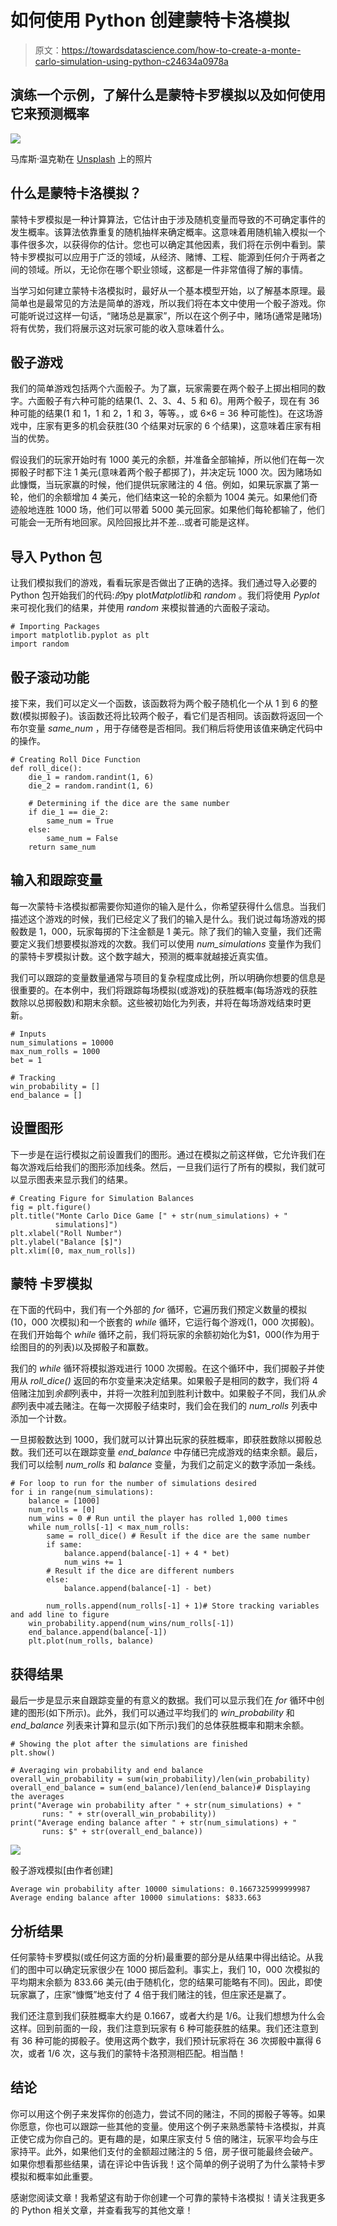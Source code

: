# 如何使用 Python 创建蒙特卡洛模拟

> 原文：<https://towardsdatascience.com/how-to-create-a-monte-carlo-simulation-using-python-c24634a0978a>

## 演练一个示例，了解什么是蒙特卡罗模拟以及如何使用它来预测概率

![](img/c5f96126dc5aa28b4a249f3412c30a4c.png)

马库斯·温克勒在 [Unsplash](https://unsplash.com?utm_source=medium&utm_medium=referral) 上的照片

## 什么是蒙特卡洛模拟？

蒙特卡罗模拟是一种计算算法，它估计由于涉及随机变量而导致的不可确定事件的发生概率。该算法依靠重复的随机抽样来确定概率。这意味着用随机输入模拟一个事件很多次，以获得你的估计。您也可以确定其他因素，我们将在示例中看到。蒙特卡罗模拟可以应用于广泛的领域，从经济、赌博、工程、能源到任何介于两者之间的领域。所以，无论你在哪个职业领域，这都是一件非常值得了解的事情。

当学习如何建立蒙特卡洛模拟时，最好从一个基本模型开始，以了解基本原理。最简单也是最常见的方法是简单的游戏，所以我们将在本文中使用一个骰子游戏。你可能听说过这样一句话，“赌场总是赢家”，所以在这个例子中，赌场(通常是赌场)将有优势，我们将展示这对玩家可能的收入意味着什么。

## 骰子游戏

我们的简单游戏包括两个六面骰子。为了赢，玩家需要在两个骰子上掷出相同的数字。六面骰子有六种可能的结果(1、2、3、4、5 和 6)。用两个骰子，现在有 36 种可能的结果(1 和 1，1 和 2，1 和 3，等等。，或 6×6 = 36 种可能性)。在这场游戏中，庄家有更多的机会获胜(30 个结果对玩家的 6 个结果)，这意味着庄家有相当的优势。

假设我们的玩家开始时有 1000 美元的余额，并准备全部输掉，所以他们在每一次掷骰子时都下注 1 美元(意味着两个骰子都掷了)，并决定玩 1000 次。因为赌场如此慷慨，当玩家赢的时候，他们提供玩家赌注的 4 倍。例如，如果玩家赢了第一轮，他们的余额增加 4 美元，他们结束这一轮的余额为 1004 美元。如果他们奇迹般地连胜 1000 场，他们可以带着 5000 美元回家。如果他们每轮都输了，他们可能会一无所有地回家。风险回报比并不差…或者可能是这样。

## 导入 Python 包

让我们模拟我们的游戏，看看玩家是否做出了正确的选择。我们通过导入必要的 Python 包开始我们的代码:*的*py plot*Matplotlib*和 *random* 。我们将使用 *Pyplot* 来可视化我们的结果，并使用 *random* 来模拟普通的六面骰子滚动。

```
# Importing Packages
import matplotlib.pyplot as plt
import random
```

## 骰子滚动功能

接下来，我们可以定义一个函数，该函数将为两个骰子随机化一个从 1 到 6 的整数(模拟掷骰子)。该函数还将比较两个骰子，看它们是否相同。该函数将返回一个布尔变量 *same_num* ，用于存储卷是否相同。我们稍后将使用该值来确定代码中的操作。

```
# Creating Roll Dice Function
def roll_dice():
    die_1 = random.randint(1, 6)
    die_2 = random.randint(1, 6)

    # Determining if the dice are the same number
    if die_1 == die_2:
        same_num = True
    else:
        same_num = False
    return same_num
```

## 输入和跟踪变量

每一次蒙特卡洛模拟都需要你知道你的输入是什么，你希望获得什么信息。当我们描述这个游戏的时候，我们已经定义了我们的输入是什么。我们说过每场游戏的掷骰数是 1，000，玩家每掷的下注金额是 1 美元。除了我们的输入变量，我们还需要定义我们想要模拟游戏的次数。我们可以使用 *num_simulations* 变量作为我们的蒙特卡罗模拟计数。这个数字越大，预测的概率就越接近真实值。

我们可以跟踪的变量数量通常与项目的复杂程度成比例，所以明确你想要的信息是很重要的。在本例中，我们将跟踪每场模拟(或游戏)的获胜概率(每场游戏的获胜数除以总掷骰数)和期末余额。这些被初始化为列表，并将在每场游戏结束时更新。

```
# Inputs
num_simulations = 10000
max_num_rolls = 1000
bet = 1

# Tracking
win_probability = []
end_balance = []
```

## 设置图形

下一步是在运行模拟之前设置我们的图形。通过在模拟之前这样做，它允许我们在每次游戏后给我们的图形添加线条。然后，一旦我们运行了所有的模拟，我们就可以显示图表来显示我们的结果。

```
# Creating Figure for Simulation Balances
fig = plt.figure()
plt.title("Monte Carlo Dice Game [" + str(num_simulations) + "   
          simulations]")
plt.xlabel("Roll Number")
plt.ylabel("Balance [$]")
plt.xlim([0, max_num_rolls])
```

## 蒙特 卡罗模拟

在下面的代码中，我们有一个外部的 *for* 循环，它遍历我们预定义数量的模拟(10，000 次模拟)和一个嵌套的 *while* 循环，它运行每个游戏(1，000 次掷骰)。在我们开始每个 *while* 循环之前，我们将玩家的余额初始化为$1，000(作为用于绘图目的的列表)以及掷骰子和赢数。

我们的 *while* 循环将模拟游戏进行 1000 次掷骰。在这个循环中，我们掷骰子并使用从 *roll_dice()* 返回的布尔变量来决定结果。如果骰子是相同的数字，我们将 4 倍赌注加到*余额*列表中，并将一次胜利加到胜利计数中。如果骰子不同，我们从*余额*列表中减去赌注。在每一次掷骰子结束时，我们会在我们的 *num_rolls* 列表中添加一个计数。

一旦掷骰数达到 1000，我们就可以计算出玩家的获胜概率，即获胜数除以掷骰总数。我们还可以在跟踪变量 *end_balance* 中存储已完成游戏的结束余额。最后，我们可以绘制 *num_rolls* 和 *balance* 变量，为我们之前定义的数字添加一条线。

```
# For loop to run for the number of simulations desired
for i in range(num_simulations):
    balance = [1000]
    num_rolls = [0]
    num_wins = 0 # Run until the player has rolled 1,000 times
    while num_rolls[-1] < max_num_rolls:
        same = roll_dice() # Result if the dice are the same number
        if same:
            balance.append(balance[-1] + 4 * bet)
            num_wins += 1
        # Result if the dice are different numbers
        else:
            balance.append(balance[-1] - bet)

        num_rolls.append(num_rolls[-1] + 1)# Store tracking variables and add line to figure
    win_probability.append(num_wins/num_rolls[-1])
    end_balance.append(balance[-1])
    plt.plot(num_rolls, balance)
```

## 获得结果

最后一步是显示来自跟踪变量的有意义的数据。我们可以显示我们在 *for* 循环中创建的图形(如下所示)。此外，我们可以通过平均我们的 *win_probability* 和 *end_balance* 列表来计算和显示(如下所示)我们的总体获胜概率和期末余额。

```
# Showing the plot after the simulations are finished
plt.show()

# Averaging win probability and end balance
overall_win_probability = sum(win_probability)/len(win_probability)
overall_end_balance = sum(end_balance)/len(end_balance)# Displaying the averages
print("Average win probability after " + str(num_simulations) + "   
       runs: " + str(overall_win_probability))
print("Average ending balance after " + str(num_simulations) + " 
       runs: $" + str(overall_end_balance))
```

![](img/8f26340e44f19c3130da6d2e173d1b92.png)

骰子游戏模拟[由作者创建]

```
Average win probability after 10000 simulations: 0.1667325999999987
Average ending balance after 10000 simulations: $833.663
```

## 分析结果

任何蒙特卡罗模拟(或任何这方面的分析)最重要的部分是从结果中得出结论。从我们的图中可以确定玩家很少在 1000 掷后盈利。事实上，我们 10，000 次模拟的平均期末余额为 833.66 美元(由于随机化，您的结果可能略有不同)。因此，即使玩家赢了，庄家“慷慨”地支付了 4 倍于我们赌注的钱，但庄家还是赢了。

我们还注意到我们获胜概率大约是 0.1667，或者大约是 1/6。让我们想想为什么会这样。回到前面的一段，我们注意到玩家有 6 种可能获胜的结果。我们还注意到有 36 种可能的掷骰子。使用这两个数字，我们预计玩家将在 36 次掷骰中赢得 6 次，或者 1/6 次，这与我们的蒙特卡洛预测相匹配。相当酷！

## 结论

你可以用这个例子来发挥你的创造力，尝试不同的赌注，不同的掷骰子等等。如果你愿意，你也可以跟踪一些其他的变量。使用这个例子来熟悉蒙特卡洛模拟，并真正使它成为你自己的。更有趣的是，如果庄家支付 5 倍的赌注，玩家平均会与庄家持平。此外，如果他们支付的金额超过赌注的 5 倍，房子很可能最终会破产。如果你想看那些结果，请在评论中告诉我！这个简单的例子说明了为什么蒙特卡罗模拟和概率如此重要。

感谢您阅读文章！我希望这有助于你创建一个可靠的蒙特卡洛模拟！请关注我更多的 Python 相关文章，并查看我写的其他文章！
